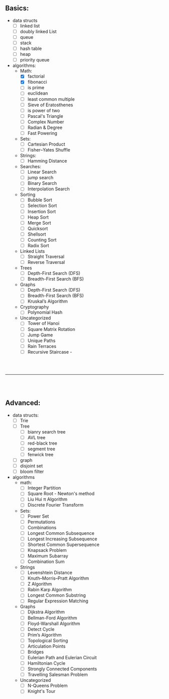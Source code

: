 ## Basics:

- data structs
  - [ ] linked list
  - [ ] doubly linked List
  - [ ] queue
  - [ ] stack
  - [ ] hash table
  - [ ] heap
  - [ ] priority queue

- algorithms:
  - Math:
    - [x] factorial
    - [x] fibonacci
    - [ ] is prime
    - [ ] euclidean
    - [ ] least common multiple
    - [ ] Sieve of Eratosthenes
    - [ ] is power of two
    - [ ] Pascal's Triangle
    - [ ] Complex Number
    - [ ] Radian & Degree
    - [ ] Fast Powering
  - Sets:
    - [ ] Cartesian Product
    - [ ] Fisher–Yates Shuffle
  - Strings:
    - [ ] Hamming Distance
  - Searches:
    - [ ] Linear Search
    - [ ] jump search
    - [ ] Binary Search
    - [ ] Interpolation Search
  - Sorting
    - [ ] Bubble Sort
    - [ ] Selection Sort
    - [ ] Insertion Sort
    - [ ] Heap Sort
    - [ ] Merge Sort
    - [ ] Quicksort
    - [ ] Shellsort
    - [ ] Counting Sort
    - [ ] Radix Sort
  - Linked Lists
    - [ ] Straight Traversal
    - [ ] Reverse Traversal
  - Trees
    - [ ] Depth-First Search (DFS)
    - [ ] Breadth-First Search (BFS)
  - Graphs
    - [ ] Depth-First Search (DFS)
    - [ ] Breadth-First Search (BFS)
    - [ ] Kruskal’s Algorithm
  - Cryptography
    - [ ] Polynomial Hash
  - Uncategorized
    - [ ] Tower of Hanoi
    - [ ] Square Matrix Rotation
    - [ ] Jump Game
    - [ ] Unique Paths
    - [ ] Rain Terraces
    - [ ] Recursive Staircase -

<br>
<br>

---

<br>
<br>

## Advanced:

- data structs:
  - [ ] Trie
  - [ ] Tree
    - [ ] bianry search tree
    - [ ] AVL tree
    - [ ] red-black tree
    - [ ] segment tree
    - [ ] fenwick tree
  - [ ] graph
  - [ ] disjoint set
  - [ ] bloom filter

- algorithms
  - math:
    - [ ] Integer Partition
    - [ ] Square Root - Newton's method
    - [ ] Liu Hui π Algorithm
    - [ ] Discrete Fourier Transform
  - Sets:
    - [ ] Power Set
    - [ ] Permutations
    - [ ] Combinations
    - [ ] Longest Common Subsequence
    - [ ] Longest Increasing Subsequence
    - [ ] Shortest Common Supersequence
    - [ ] Knapsack Problem
    - [ ] Maximum Subarray
    - [ ] Combination Sum
  - Strings
    - [ ] Levenshtein Distance
    - [ ] Knuth–Morris–Pratt Algorithm
    - [ ] Z Algorithm
    - [ ] Rabin Karp Algorithm
    - [ ] Longest Common Substring
    - [ ] Regular Expression Matching
  - Graphs
    - [ ] Dijkstra Algorithm
    - [ ] Bellman-Ford Algorithm
    - [ ] Floyd-Warshall Algorithm
    - [ ] Detect Cycle
    - [ ] Prim’s Algorithm
    - [ ] Topological Sorting
    - [ ] Articulation Points
    - [ ] Bridges
    - [ ] Eulerian Path and Eulerian Circuit
    - [ ] Hamiltonian Cycle
    - [ ] Strongly Connected Components
    - [ ] Travelling Salesman Problem
  - Uncategorized
    - [ ] N-Queens Problem
    - [ ] Knight's Tour
